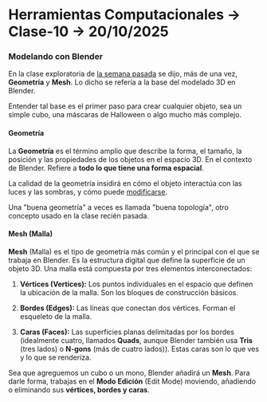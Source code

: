 # Herramientas Computacionales → Clase-10 → 20/10/2025

### Modelando con Blender

En la clase exploratoria de [la semana pasada](https://github.com/profesorfaco/herramientas/tree/main/clase-09) se dijo, más de una vez, **Geometría** y **Mesh**. Lo dicho se refería a la base del modelado 3D en Blender.

Entender tal base es el primer paso para crear cualquier objeto, sea un simple cubo, una máscaras de Halloween o algo mucho más complejo.

#### Geometría

La **Geometría** es el término amplio que describe la forma, el tamaño, la posición y las propiedades de los objetos en el espacio 3D. En el contexto de Blender. Refiere a **todo lo que tiene una forma espacial**.

La calidad de la geometría insidirá en cómo el objeto interactúa con las luces y las sombras, y cómo puede [modificarse](https://www.youtube.com/watch?v=qIlXmWFZxyQ). 

Una "buena geometría" a veces es llamada "buena topología", otro concepto usado en la clase recién pasada.

#### Mesh (Malla)

**Mesh** (Malla) es el tipo de geometría más común y el principal con el que se trabaja en Blender. Es la estructura digital que define la superficie de un objeto 3D. Una malla está compuesta por tres elementos interconectados:

1. **Vértices (Vertices):** Los puntos individuales en el espacio que definen la ubicación de la malla. Son los bloques de construcción básicos.

2. **Bordes (Edges):** Las líneas que conectan dos vértices. Forman el esqueleto de la malla.

3. **Caras (Faces):** Las superficies planas delimitadas por los bordes (idealmente cuatro, llamados **Quads**, aunque Blender también usa **Tris** (tres lados) o **N-gons** (más de cuatro lados)). Estas caras son lo que ves y lo que se renderiza.

Sea que agreguemos un cubo o un mono, Blender añadirá un **Mesh**. Para darle forma, trabajas en el **Modo Edición** (Edit Mode) moviendo, añadiendo o eliminando sus **vértices, bordes y caras**.




